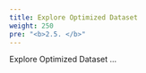 ```yaml
---
title: Explore Optimized Dataset
weight: 250
pre: "<b>2.5. </b>"
---
```


Explore Optimized Dataset ...